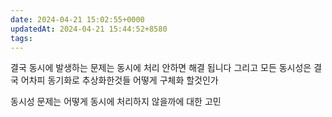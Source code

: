 ```yaml
---
date: 2024-04-21 15:02:55+0000
updatedAt: 2024-04-21 15:44:52+8580
tags: 
---
```

결국 동시에 발생하는 문제는
동시에 처리 안하면
해결 됩니다
그리고 모든 동시성은 결국 어차피 동기화로
추상화한것들 어떻게 구체화 할것인가

동시성 문제는 어떻게 동시에 처리하지 않을까에 대한 고민